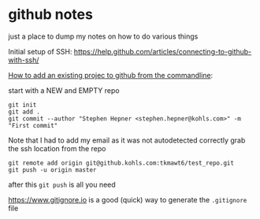 # github notes

just a place to dump my notes on how to do various things


Initial setup of SSH:  https://help.github.com/articles/connecting-to-github-with-ssh/


[How to add an existing projec to github from the commandline](https://help.github.com/articles/adding-an-existing-project-to-github-using-the-command-line/):

start with a NEW and EMPTY repo

``` shell
git init
git add .
git commit --author "Stephen Hepner <stephen.hepner@kohls.com>" -m "First commit"
```
Note that I had to add my email as it was not autodetected correctly
grab the ssh location from the repo
``` shell
git remote add origin git@github.kohls.com:tkmawt6/test_repo.git
git push -u origin master
```
after this `git push` is all you need


https://www.gitignore.io is a good (quick) way to generate the `.gitignore` file
